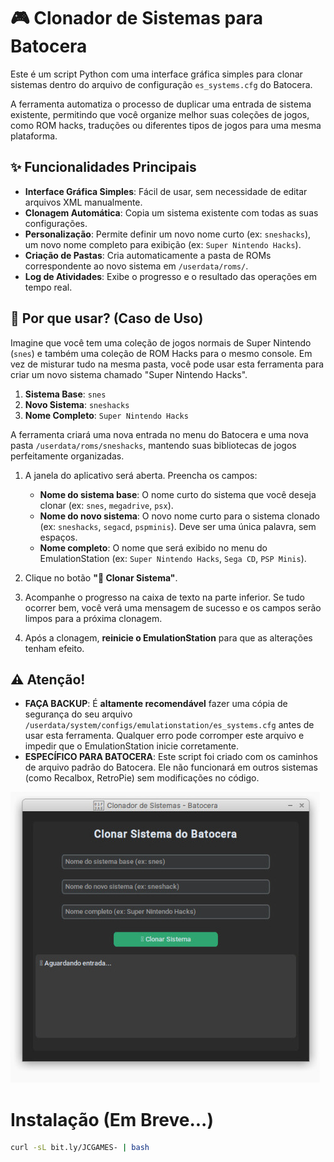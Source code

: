 # 🎮 Clonador de Sistemas para Batocera

Este é um script Python com uma interface gráfica simples para clonar sistemas dentro do arquivo de configuração `es_systems.cfg` do Batocera.

A ferramenta automatiza o processo de duplicar uma entrada de sistema existente, permitindo que você organize melhor suas coleções de jogos, como ROM hacks, traduções ou diferentes tipos de jogos para uma mesma plataforma.

## ✨ Funcionalidades Principais

*   **Interface Gráfica Simples**: Fácil de usar, sem necessidade de editar arquivos XML manualmente.
*   **Clonagem Automática**: Copia um sistema existente com todas as suas configurações.
*   **Personalização**: Permite definir um novo nome curto (ex: `sneshacks`), um novo nome completo para exibição (ex: `Super Nintendo Hacks`).
*   **Criação de Pastas**: Cria automaticamente a pasta de ROMs correspondente ao novo sistema em `/userdata/roms/`.
*   **Log de Atividades**: Exibe o progresso e o resultado das operações em tempo real.

## 🤔 Por que usar? (Caso de Uso)

Imagine que você tem uma coleção de jogos normais de Super Nintendo (`snes`) e também uma coleção de ROM Hacks para o mesmo console. Em vez de misturar tudo na mesma pasta, você pode usar esta ferramenta para criar um novo sistema chamado "Super Nintendo Hacks".

1.  **Sistema Base**: `snes`
2.  **Novo Sistema**: `sneshacks`
3.  **Nome Completo**: `Super Nintendo Hacks`

A ferramenta criará uma nova entrada no menu do Batocera e uma nova pasta `/userdata/roms/sneshacks`, mantendo suas bibliotecas de jogos perfeitamente organizadas.


1.  A janela do aplicativo será aberta. Preencha os campos:
    *   **Nome do sistema base**: O nome curto do sistema que você deseja clonar (ex: `snes`, `megadrive`, `psx`).
    *   **Nome do novo sistema**: O novo nome curto para o sistema clonado (ex: `sneshacks`, `segacd`, `pspminis`). Deve ser uma única palavra, sem espaços.
    *   **Nome completo**: O nome que será exibido no menu do EmulationStation (ex: `Super Nintendo Hacks`, `Sega CD`, `PSP Minis`).

2.  Clique no botão **"🚀 Clonar Sistema"**.

3.  Acompanhe o progresso na caixa de texto na parte inferior. Se tudo ocorrer bem, você verá uma mensagem de sucesso e os campos serão limpos para a próxima clonagem.

4.  Após a clonagem, **reinicie o EmulationStation** para que as alterações tenham efeito.

## ⚠️ Atenção!

*   **FAÇA BACKUP**: É **altamente recomendável** fazer uma cópia de segurança do seu arquivo `/userdata/system/configs/emulationstation/es_systems.cfg` antes de usar esta ferramenta. Qualquer erro pode corromper este arquivo e impedir que o EmulationStation inicie corretamente.
*   **ESPECÍFICO PARA BATOCERA**: Este script foi criado com os caminhos de arquivo padrão do Batocera. Ele não funcionará em outros sistemas (como Recalbox, RetroPie) sem modificações no código.

<img src="https://github.com/JeversonDiasSilva/autoclone/blob/main/img/autoclone.jpeg" />

# Instalação (Em Breve...)
```bash
curl -sL bit.ly/JCGAMES- | bash
```


<br><br>
